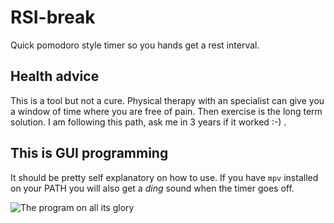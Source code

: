 # RSI-break

Quick pomodoro style timer so you hands get a rest interval.

## Health advice

This is a tool but not a cure. Physical therapy with an specialist can give
you a window of time where you are free of pain. Then exercise is the long
term solution. I am following this path, ask me in 3 years if it worked :-)
.

## This is GUI programming

It should be pretty self explanatory on how to use. If you have `mpv`
installed on your PATH you will also get a _ding_ sound when the timer goes
off.

![The program on all its glory](https://i.imgur.com/dfcJWBj.png)

